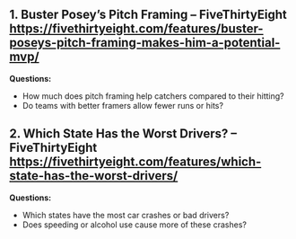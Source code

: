 ## 1. Buster Posey’s Pitch Framing – FiveThirtyEight https://fivethirtyeight.com/features/buster-poseys-pitch-framing-makes-him-a-potential-mvp/
**Questions:**
- How much does pitch framing help catchers compared to their hitting?
- Do teams with better framers allow fewer runs or hits?

## 2. Which State Has the Worst Drivers? – FiveThirtyEight https://fivethirtyeight.com/features/which-state-has-the-worst-drivers/
**Questions:**
- Which states have the most car crashes or bad drivers?
- Does speeding or alcohol use cause more of these crashes?